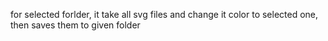 for selected forlder, it take all svg files and change it color to selected one, then saves them to given folder
